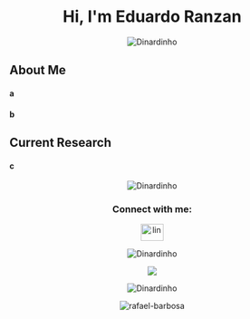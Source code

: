 <h1 align="center">Hi, I'm Eduardo Ranzan</h1>

<!--SVG BOTTOM-->
<p align="center"> <img src="https://pa1.aminoapps.com/6573/48c6176e3972bd844869ce0a5ad027e088877de3_hq.gif" alt="Dinardinho" /></p> 

## About Me
#### a

#### b

## Current Research
#### c


<!--SVG BOTTOM-->
<p align="center"> <img src="https://pa1.aminoapps.com/6573/48c6176e3972bd844869ce0a5ad027e088877de3_hq.gif" alt="Dinardinho" /></p> 

<!--Contatos-->
<h3 align="center">Connect with me:</h3>
<p align="center">
<a href="https://www.linkedin.com/in/eduardo-ranzan-ferreira-b75025294/" target="_blank">
  <img align="center" src="https://raw.githubusercontent.com/rahuldkjain/github-profile-readme-generator/master/src/images/icons/Social/linked-in-alt.svg" alt="lin" height="30" width="40" />
</a>
</p> 


<!--SVG BOTTOM-->
<p align="center"> <img src="https://pa1.aminoapps.com/6573/48c6176e3972bd844869ce0a5ad027e088877de3_hq.gif" alt="Dinardinho" /></p> 


<!--Email-->
<p align="center">
<img src="https://img.shields.io/badge/-ranzaneduardo03@gmail.com.com-556DB3?style=flat-square&logo=gmail&logoColor=EA4335"/>
</p>

<!--SVG BOTTOM-->
<p align="center"> <img src="https://pa1.aminoapps.com/6573/48c6176e3972bd844869ce0a5ad027e088877de3_hq.gif" alt="Dinardinho" /></p> 

<!--SVG BOTTOM-->
<p align="center"> <img src="https://raw.githubusercontent.com/mayhemantt/mayhemantt/Update/svg/Bottom.svg" alt="rafael-barbosa" /></p> 
